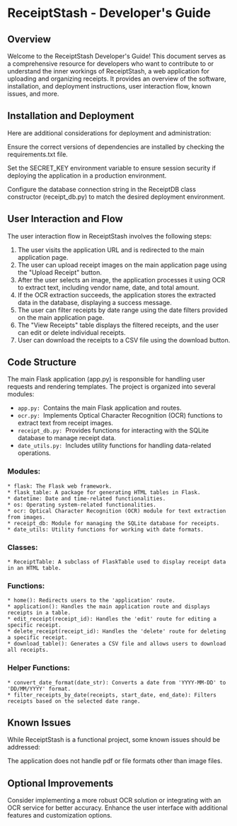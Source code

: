 # ReceiptStash - Developer's Guide

## Overview
Welcome to the ReceiptStash Developer's Guide! This document serves as a comprehensive resource for developers who want to contribute to or understand the inner workings of ReceiptStash, a web application for uploading and organizing receipts. It provides an overview of the software, installation, and deployment instructions, user interaction flow, known issues, and more.

## Installation and Deployment

Here are additional considerations for deployment and administration:

Ensure the correct versions of dependencies are installed by checking the requirements.txt file.

Set the SECRET_KEY environment variable to ensure session security if deploying the application in a production environment.

Configure the database connection string in the ReceiptDB class constructor (receipt_db.py) to match the desired deployment environment.

## User Interaction and Flow
The user interaction flow in ReceiptStash involves the following steps:

1. The user visits the application URL and is redirected to the main application page.
2. The user can upload receipt images on the main application page using the "Upload Receipt" button.
3. After the user selects an image, the application processes it using OCR to extract text, including vendor name, date, and total amount.
4. If the OCR extraction succeeds, the application stores the extracted data in the database, displaying a success message.
5. The user can filter receipts by date range using the date filters provided on the main application page.
6. The "View Receipts" table displays the filtered receipts, and the user can edit or delete individual receipts.
7. User can download the receipts to a CSV file using the download button.

## Code Structure
The main Flask application (app.py) is responsible for handling user requests and rendering templates. The project is organized into several modules:

- `app.py: `Contains the main Flask application and routes.
- `ocr.py: `Implements Optical Character Recognition (OCR) functions to extract text from receipt images.
- `receipt_db.py: `Provides functions for interacting with the SQLite database to manage receipt data.
- `date_utils.py: `Includes utility functions for handling data-related operations.

### Modules:
    * flask: The Flask web framework.
    * flask_table: A package for generating HTML tables in Flask.
    * datetime: Date and time-related functionalities.
    * os: Operating system-related functionalities.
    * ocr: Optical Character Recognition (OCR) module for text extraction from images.
    * receipt_db: Module for managing the SQLite database for receipts.
    * date_utils: Utility functions for working with date formats.

### Classes:
    * ReceiptTable: A subclass of FlaskTable used to display receipt data in an HTML table.

### Functions:
    * home(): Redirects users to the 'application' route.
    * application(): Handles the main application route and displays receipts in a table.
    * edit_receipt(receipt_id): Handles the 'edit' route for editing a specific receipt.
    * delete_receipt(receipt_id): Handles the 'delete' route for deleting a specific receipt.
    * download_table(): Generates a CSV file and allows users to download all receipts.

### Helper Functions:
    * convert_date_format(date_str): Converts a date from 'YYYY-MM-DD' to 'DD/MM/YYYY' format.
    * filter_receipts_by_date(receipts, start_date, end_date): Filters receipts based on the selected date range.

## Known Issues
While ReceiptStash is a functional project, some known issues should be addressed:

The application does not handle pdf or file formats other than image files.

## Optional Improvements
Consider implementing a more robust OCR solution or integrating with an OCR service for better accuracy.
Enhance the user interface with additional features and customization options.
